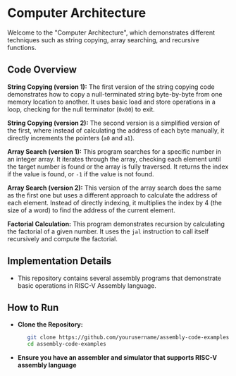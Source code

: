 # Computer Architecture 
Welcome to the "Computer Architecture", which demonstrates different techniques such as string copying, array searching, and recursive functions.


## Code Overview
**String Copying (version 1):** The first version of the string copying code demonstrates how to copy a null-terminated string byte-by-byte from one memory location to another. It uses basic load and store operations in a loop, checking for the null terminator (`0x00`) to exit.

**String Copying (version 2):** The second version is a simplified version of the first, where instead of calculating the address of each byte manually, it directly increments the pointers (`a0` and `a1`).

**Array Search (version 1):** This program searches for a specific number in an integer array. It iterates through the array, checking each element until the target number is found or the array is fully traversed. It returns the index if the value is found, or `-1` if the value is not found.

**Array Search (version 2):** This version of the array search does the same as the first one but uses a different approach to calculate the address of each element. Instead of directly indexing, it multiplies the index by 4 (the size of a word) to find the address of the current element.

**Factorial Calculation:** This program demonstrates recursion by calculating the factorial of a given number. It uses the `jal` instruction to call itself recursively and compute the factorial.


## Implementation Details
- This repository contains several assembly programs that demonstrate basic operations in RISC-V Assembly language.


## How to Run
- **Clone the Repository:**
  ```bash
     git clone https://github.com/yourusername/assembly-code-examples.git
     cd assembly-code-examples
- **Ensure you have an assembler and simulator that supports RISC-V assembly language**
